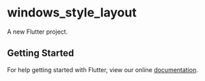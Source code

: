 # windows_style_layout

A new Flutter project.

## Getting Started

For help getting started with Flutter, view our online
[documentation](https://flutter.io/).
